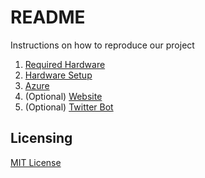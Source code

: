 # README

Instructions on how to reproduce our project

1) [Required Hardware](/RequiredHardware.md)
1) [Hardware Setup](/HardwareSetup.md)
1) [Azure](/Azure.md)
1) (Optional) [Website](/Website.md)
1) (Optional) [Twitter Bot](/TwitterBot.md)

## Licensing
[MIT License](/LICENSE)